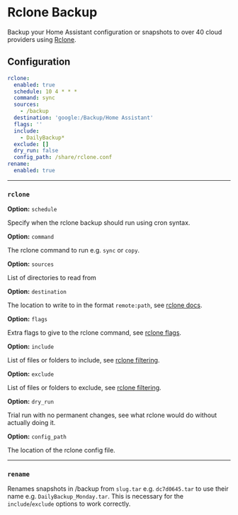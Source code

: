# Rclone Backup

Backup your Home Assistant configuration or snapshots to over 40 cloud providers using [Rclone](https://rclone.org/).

## Configuration

```yaml
rclone:
  enabled: true
  schedule: 10 4 * * *
  command: sync
  sources:
    - /backup
  destination: 'google:/Backup/Home Assistant'
  flags: ''
  include:
    - DailyBackup*
  exclude: []
  dry_run: false
  config_path: /share/rclone.conf
rename:
  enabled: true
```

---

### `rclone`

**Option:** `schedule`

Specify when the rclone backup should run using cron syntax.

**Option:** `command`

The rclone command to run e.g. `sync` or `copy`.

**Option:** `sources`

List of directories to read from

**Option:** `destination`

The location to write to in the format `remote:path`, see [rclone docs](https://rclone.org/docs).

**Option:** `flags`

Extra flags to give to the rclone command, see [rclone flags](https://rclone.org/flags).

**Option:** `include`

List of files or folders to include, see [rclone filtering](https://rclone.org/filtering).

**Option:** `exclude`

List of files or folders to exclude, see [rclone filtering](https://rclone.org/filtering).

**Option:** `dry_run`

Trial run with no permanent changes, see what rclone would do without actually doing it.

**Option:** `config_path`

The location of the rclone config file.

---

### `rename`

Renames snapshots in /backup from `slug.tar` e.g. `dc7d0645.tar` to use their name e.g. `DailyBackup_Monday.tar`. This is necessary for the `include`/`exclude` options to work correctly.
